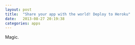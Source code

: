 ```yaml
---
layout: post
title:  "Share your app with the world! Deploy to Heroku"
date:   2013-08-27 20:19:38
categories: apps
---
```


Magic.